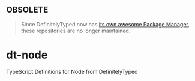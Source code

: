 ## OBSOLETE

> Since DefinitelyTyped now has [its own awesome Package Manager](http://tsdpm.com/), these repositories are no longer maintained.

dt-node
=======

TypeScript Definitions for Node from DefinitelyTyped
